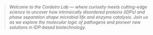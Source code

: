 >*Welcome to the Cordeiro Lab — where curiosity meets cutting-edge science to uncover how intrinsically disordered proteins (IDPs) and phase separation shape microbial life and enzyme catalysis. Join us as we explore the molecular logic of pathogens and pioneer new solutions in IDP-based biotechnology.*
